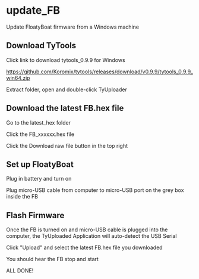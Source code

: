 # update_FB
Update FloatyBoat firmware from a Windows machine


## Download TyTools

Click link to download tytools_0.9.9 for Windows

https://github.com/Koromix/tytools/releases/download/v0.9.9/tytools_0.9.9_win64.zip

Extract folder, open and double-click TyUploader

## Download the latest FB.hex file

Go to the latest_hex folder 

Click the FB_xxxxxx.hex file 

Click the Download raw file button in the top right


## Set up FloatyBoat

Plug in battery and turn on

Plug micro-USB cable from computer to micro-USB port on the grey box inside the FB


## Flash Firmware

Once the FB is turned on and micro-USB cable is plugged into the computer, the TyUploaded Application will auto-detect the USB Serial

Click "Upload" and select the latest FB.hex file you downloaded

You should hear the FB stop and start

ALL DONE!  